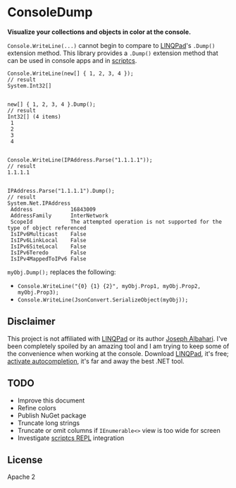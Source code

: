 ConsoleDump
===========

**Visualize your collections and objects in color at the console.**

`Console.WriteLine(...)` 
cannot begin to compare to [LINQPad](http://www.linqpad.net/)'s `.Dump()` extension method.  This library
provides a `.Dump()` extension method that can be used in console apps
and in [scriptcs](http://scriptcs.net/).

	
	Console.WriteLine(new[] { 1, 2, 3, 4 });
	// result
	System.Int32[]


	new[] { 1, 2, 3, 4 }.Dump();
	// result
	Int32[] (4 items)
	 1
	 2
	 3
	 4


	Console.WriteLine(IPAddress.Parse("1.1.1.1"));
	// result
	1.1.1.1


	IPAddress.Parse("1.1.1.1").Dump();
	// result
	System.Net.IPAddress
	 Address            16843009
	 AddressFamily      InterNetwork
	 ScopeId            The attempted operation is not supported for the type of object referenced
	 IsIPv6Multicast    False
	 IsIPv6LinkLocal    False
	 IsIPv6SiteLocal    False
	 IsIPv6Teredo       False
	 IsIPv4MappedToIPv6 False


`myObj.Dump();` replaces the following:

- `Console.WriteLine("{0} {1} {2}", myObj.Prop1, myObj.Prop2, myObj.Prop3);`
- `Console.WriteLine(JsonConvert.SerializeObject(myObj));`


Disclaimer
-------------

This project is not affiliated with [LINQPad](http://www.linqpad.net/) or its author [Joseph Albahari](http://www.albahari.com/).
I've been completely spoiled by an amazing tool and I am trying to keep some of the convenience when working at the console.
Download [LINQPad](http://www.linqpad.net/), it's free; [activate autocompletion](http://www.linqpad.net/Purchase.aspx), it's far
and away the best .NET tool.


TODO
-----

- Improve this document
- Refine colors
- Publish NuGet package
- Truncate long strings
- Truncate or omit columns if `IEnumerable<>` view is too wide for screen
- Investigate [scriptcs REPL](http://scriptcs.net/) integration


License
---------

Apache 2

